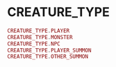 # CREATURE\_TYPE



```lua
CREATURE_TYPE.PLAYER
CREATURE_TYPE.MONSTER
CREATURE_TYPE.NPC
CREATURE_TYPE.PLAYER_SUMMON
CREATURE_TYPE.OTHER_SUMMON
```

